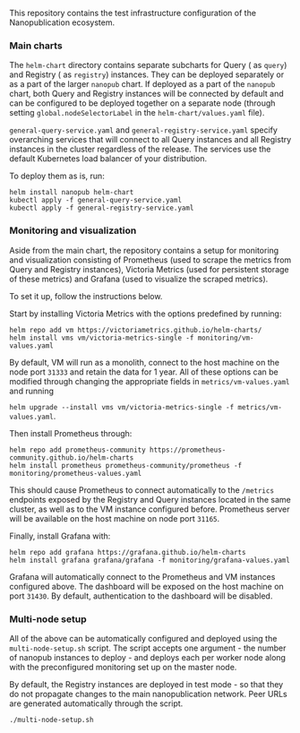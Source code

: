 This repository contains the test infrastructure configuration of the Nanopublication ecosystem.

### Main charts

The `helm-chart` directory contains separate subcharts for Query ( as `query`) and Registry ( as `registry`) instances. They can be deployed separately or as a part of the larger `nanopub` chart. If deployed as a part of the `nanopub` chart, both Query and Registry instances will be connected by default and can be configured to be deployed together on a separate node (through setting `global.nodeSelectorLabel` in the `helm-chart/values.yaml` file). 

`general-query-service.yaml` and `general-registry-service.yaml` specify overarching services that will connect to all Query instances and all Registry instances in the cluster regardless of the release. The services use the default Kubernetes load balancer of your distribution.  

To deploy them as is, run:

```
helm install nanopub helm-chart
kubectl apply -f general-query-service.yaml
kubectl apply -f general-registry-service.yaml
```

### Monitoring and visualization

Aside from the main chart, the repository contains a setup for monitoring and visualization consisting of Prometheus (used to scrape the metrics from Query and Registry instances), Victoria Metrics (used for persistent storage of these metrics) and Grafana (used to visualize the scraped metrics). 

To set it up, follow the instructions below.

Start by installing Victoria Metrics with the options predefined by running:

```
helm repo add vm https://victoriametrics.github.io/helm-charts/
helm install vms vm/victoria-metrics-single -f monitoring/vm-values.yaml
```

By default, VM will run as a monolith, connect to the host machine on the node port `31333` and retain the data for 1 year. All of these options can be modified through changing the appropriate fields in `metrics/vm-values.yaml` and running

`helm upgrade --install vms vm/victoria-metrics-single -f metrics/vm-values.yaml`.

Then install Prometheus through:

```
helm repo add prometheus-community https://prometheus-community.github.io/helm-charts
helm install prometheus prometheus-community/prometheus -f monitoring/prometheus-values.yaml
```

This should cause Prometheus to connect automatically to the `/metrics` endpoints exposed by the Registry and Query instances located in the same cluster, as well as to the VM instance configured before. Prometheus server will be available on the host machine on node port `31165`.

Finally, install Grafana with:

```
helm repo add grafana https://grafana.github.io/helm-charts
helm install grafana grafana/grafana -f monitoring/grafana-values.yaml
```

Grafana will automatically connect to the Prometheus and VM instances configured above. The dashboard will be exposed on the host machine on port `31430`. By default, authentication to the dashboard will be disabled.


### Multi-node setup

All of the above can be automatically configured and deployed using the `multi-node-setup.sh` script. The script accepts one argument - the number of nanopub instances to deploy - and deploys each per worker node along with the preconfigured monitoring set up on the master node.

By default, the Registry instances are deployed in test mode - so that they do not propagate changes to the main nanopublication network. Peer URLs are generated automatically through the script.

```
./multi-node-setup.sh
```